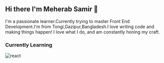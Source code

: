 ## Hi there I'm Meherab Samir 👋
I'm a passionate learner.Currently trying to master Front End Development.I'm from Tongi,Gazipur,Bangladesh.I love writing code and making things happen! I love what I do, and am constantly honing my craft.

### Currently Learning
<img align="left" alt="react" src="https://img.shields.io/badge/react%20-%2320232a.svg?&style=for-the-badge&logo=react&logoColor=%2361DAFB" />
